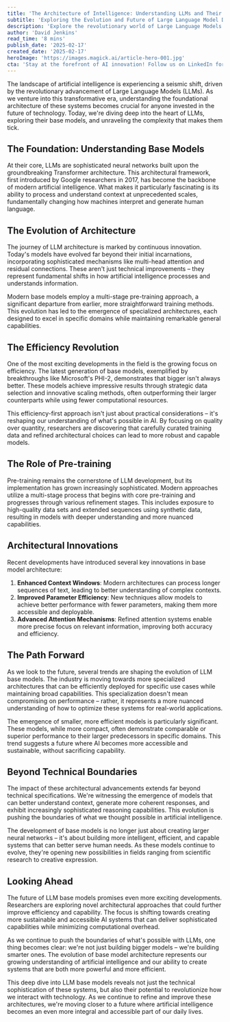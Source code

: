 ```yaml
---
title: 'The Architecture of Intelligence: Understanding LLMs and Their Base Models'
subtitle: 'Exploring the Evolution and Future of Large Language Model Design'
description: 'Explore the revolutionary world of Large Language Models (LLMs) and their base architectures. From the fundamental Transformer architecture to modern efficiency innovations, discover how these AI systems are evolving to become smarter, not just bigger. Learn about key developments in model design, pre-training approaches, and the future of AI architecture.'
author: 'David Jenkins'
read_time: '8 mins'
publish_date: '2025-02-17'
created_date: '2025-02-17'
heroImage: 'https://images.magick.ai/article-hero-001.jpg'
cta: 'Stay at the forefront of AI innovation! Follow us on LinkedIn for regular insights into the evolving world of artificial intelligence and be the first to learn about groundbreaking developments in LLM architecture.'
---
```


The landscape of artificial intelligence is experiencing a seismic shift, driven by the revolutionary advancement of Large Language Models (LLMs). As we venture into this transformative era, understanding the foundational architecture of these systems becomes crucial for anyone invested in the future of technology. Today, we're diving deep into the heart of LLMs, exploring their base models, and unraveling the complexity that makes them tick.

## The Foundation: Understanding Base Models

At their core, LLMs are sophisticated neural networks built upon the groundbreaking Transformer architecture. This architectural framework, first introduced by Google researchers in 2017, has become the backbone of modern artificial intelligence. What makes it particularly fascinating is its ability to process and understand context at unprecedented scales, fundamentally changing how machines interpret and generate human language.

## The Evolution of Architecture

The journey of LLM architecture is marked by continuous innovation. Today's models have evolved far beyond their initial incarnations, incorporating sophisticated mechanisms like multi-head attention and residual connections. These aren't just technical improvements – they represent fundamental shifts in how artificial intelligence processes and understands information.

Modern base models employ a multi-stage pre-training approach, a significant departure from earlier, more straightforward training methods. This evolution has led to the emergence of specialized architectures, each designed to excel in specific domains while maintaining remarkable general capabilities.

## The Efficiency Revolution

One of the most exciting developments in the field is the growing focus on efficiency. The latest generation of base models, exemplified by breakthroughs like Microsoft's PHI-2, demonstrates that bigger isn't always better. These models achieve impressive results through strategic data selection and innovative scaling methods, often outperforming their larger counterparts while using fewer computational resources.

This efficiency-first approach isn't just about practical considerations – it's reshaping our understanding of what's possible in AI. By focusing on quality over quantity, researchers are discovering that carefully curated training data and refined architectural choices can lead to more robust and capable models.

## The Role of Pre-training

Pre-training remains the cornerstone of LLM development, but its implementation has grown increasingly sophisticated. Modern approaches utilize a multi-stage process that begins with core pre-training and progresses through various refinement stages. This includes exposure to high-quality data sets and extended sequences using synthetic data, resulting in models with deeper understanding and more nuanced capabilities.

## Architectural Innovations

Recent developments have introduced several key innovations in base model architecture:

1. **Enhanced Context Windows**: Modern architectures can process longer sequences of text, leading to better understanding of complex contexts.
2. **Improved Parameter Efficiency**: New techniques allow models to achieve better performance with fewer parameters, making them more accessible and deployable.
3. **Advanced Attention Mechanisms**: Refined attention systems enable more precise focus on relevant information, improving both accuracy and efficiency.

## The Path Forward

As we look to the future, several trends are shaping the evolution of LLM base models. The industry is moving towards more specialized architectures that can be efficiently deployed for specific use cases while maintaining broad capabilities. This specialization doesn't mean compromising on performance – rather, it represents a more nuanced understanding of how to optimize these systems for real-world applications.

The emergence of smaller, more efficient models is particularly significant. These models, while more compact, often demonstrate comparable or superior performance to their larger predecessors in specific domains. This trend suggests a future where AI becomes more accessible and sustainable, without sacrificing capability.

## Beyond Technical Boundaries

The impact of these architectural advancements extends far beyond technical specifications. We're witnessing the emergence of models that can better understand context, generate more coherent responses, and exhibit increasingly sophisticated reasoning capabilities. This evolution is pushing the boundaries of what we thought possible in artificial intelligence.

The development of base models is no longer just about creating larger neural networks – it's about building more intelligent, efficient, and capable systems that can better serve human needs. As these models continue to evolve, they're opening new possibilities in fields ranging from scientific research to creative expression.

## Looking Ahead

The future of LLM base models promises even more exciting developments. Researchers are exploring novel architectural approaches that could further improve efficiency and capability. The focus is shifting towards creating more sustainable and accessible AI systems that can deliver sophisticated capabilities while minimizing computational overhead.

As we continue to push the boundaries of what's possible with LLMs, one thing becomes clear: we're not just building bigger models – we're building smarter ones. The evolution of base model architecture represents our growing understanding of artificial intelligence and our ability to create systems that are both more powerful and more efficient.

This deep dive into LLM base models reveals not just the technical sophistication of these systems, but also their potential to revolutionize how we interact with technology. As we continue to refine and improve these architectures, we're moving closer to a future where artificial intelligence becomes an even more integral and accessible part of our daily lives.